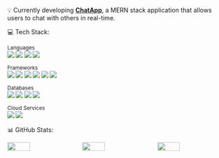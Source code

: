 <p style="font-size: 14px;">💡 Currently developing <a href="https://github.com/vitorpereira2607/chatapp"><strong>ChatApp</strong></a>, a MERN stack application that allows users to chat with others in real-time.</p>

<p style="font-size: 14px;">💻 Tech Stack:</p>

<p style="font-size: 12px;">Languages<br>
<img src="https://img.shields.io/badge/-HTML5-E34F26?style=flat&logo=html5&logoColor=white">
<img src="https://img.shields.io/badge/-CSS3-1572B6?style=flat&logo=css3&logoColor=white">
<img src="https://img.shields.io/badge/-JavaScript-F7DF1E?style=flat&logo=javascript&logoColor=black">
<img src="https://img.shields.io/badge/-SQL-4479A1?style=flat&logo=postgresql&logoColor=white">
</p>

<p style="font-size: 12px;">Frameworks<br>
<img src="https://img.shields.io/badge/-Next.js-000000?style=flat&logo=next.js&logoColor=white">
<img src="https://img.shields.io/badge/-React-61DAFB?style=flat&logo=react&logoColor=black">
<img src="https://img.shields.io/badge/-Node.js-339933?style=flat&logo=node.js&logoColor=white">
<img src="https://img.shields.io/badge/-Express-000000?style=flat&logo=express&logoColor=white">
<img src="https://img.shields.io/badge/-Fastify-000000?style=flat&logo=fastify&logoColor=white">
<img src="https://img.shields.io/badge/-Tailwind%20CSS-38B2AC?style=flat&logo=tailwind-css&logoColor=white">
</p>

<p style="font-size: 12px;">Databases<br>
<img src="https://img.shields.io/badge/-SQL%20Server-CC2927?style=flat&logo=microsoft-sql-server&logoColor=white">
<img src="https://img.shields.io/badge/-MySQL-4479A1?style=flat&logo=mysql&logoColor=white">
<img src="https://img.shields.io/badge/-PostgreSQL-4169E1?style=flat&logo=postgresql&logoColor=white">
<img src="https://img.shields.io/badge/-MongoDB-47A248?style=flat&logo=mongodb&logoColor=white">
</p>

<p style="font-size: 12px;">Cloud Services<br>
<img src="https://img.shields.io/badge/-AWS%20S3-569A31?style=flat&logo=amazon-s3&logoColor=white">
<img src="https://img.shields.io/badge/-Cloudflare%20R2-F38020?style=flat&logo=cloudflare&logoColor=white">
</p>

<p style="font-size: 14px;">📊 GitHub Stats:</p>

<div style="display: flex; justify-content: space-between;">
  <img src="https://github-readme-stats.vercel.app/api?username=vitorpereira2607&show_icons=true&theme=dark&border_color=FFA500&icon_color=FFA500&title_color=FFA500" style="width: 32%;">
  <img src="https://github-readme-streak-stats.herokuapp.com/?user=vitorpereira2607&theme=dark&hide_border=false&border_color=FFA500&stroke=FFA500&ring=FFA500&fire=FFA500&currStreakLabel=FFA500" style="width: 32%;">
  <img src="https://github-readme-stats.vercel.app/api/top-langs/?username=vitorpereira2607&theme=dark&hide_border=false&include_all_commits=true&count_private=false&layout=compact&border_color=FFA500&title_color=FFA500" style="width: 32%;">
</div>
